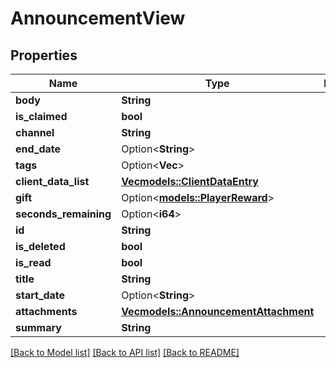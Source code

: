 # AnnouncementView

## Properties

Name | Type | Description | Notes
------------ | ------------- | ------------- | -------------
**body** | **String** |  | 
**is_claimed** | **bool** |  | 
**channel** | **String** |  | 
**end_date** | Option<**String**> |  | [optional]
**tags** | Option<**Vec<String>**> |  | [optional]
**client_data_list** | [**Vec<models::ClientDataEntry>**](ClientDataEntry.md) |  | 
**gift** | Option<[**models::PlayerReward**](PlayerReward.md)> |  | [optional]
**seconds_remaining** | Option<**i64**> |  | [optional]
**id** | **String** |  | 
**is_deleted** | **bool** |  | 
**is_read** | **bool** |  | 
**title** | **String** |  | 
**start_date** | Option<**String**> |  | [optional]
**attachments** | [**Vec<models::AnnouncementAttachment>**](AnnouncementAttachment.md) |  | 
**summary** | **String** |  | 

[[Back to Model list]](../README.md#documentation-for-models) [[Back to API list]](../README.md#documentation-for-api-endpoints) [[Back to README]](../README.md)


